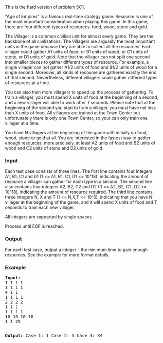 <p>This is the hard version of problem <a href="../SC1">SC1</a>.</p>
<p>"Age of Empires" is a famous real-time strategy game. Resource is one of the most important consideration when playing this game. In this game, there are four different types of resources: food, wood, stone and gold.</p>
<p>The Villager is a common civilian unit for almost every game. They are the backbone of all civilizations. The Villagers are arguably the most important units in the game because they are able to collect all the resources. Each villager could gather A1 units of food, or B1 units of wood, or C1 units of stone, or D1 units of gold. Note that the villager can not split one second into smaller pieces to gather different types of resource. For example, a single villager can not gather A1/2 units of food and B1/2 units of wood for a single second. Moreover, all kinds of recourse are gathered exactly the end of that second. Nevertheless, different villagers could gather different types of resources at a time.</p>
<p>You can also train more villagers to speed up the process of gathering. To train a villager, you must spend X units of food at the beginning of a second, and a new villager will able to work after T seconds. Please note that at the beginning of the second you start to train a villager, you must have not less than X units of food. All villagers are trained at the Town Center but unfortunately there is only one Town Center, so your can only train one villager at a time.</p>
<p>You have N villagers at the beginning of the game with initially no food, wood, stone or gold at all. You are interested in the fastest way to gather enough resources, more precisely, at least A2 units of food and B2 units of wood and C2 units of stone and D2 units of gold.</p>
<h3>Input</h3>
<p>Each test case consists of three lines. The first line contains four integers A1, B1, C1 and D1 (1 &lt;= A1, B1, C1, D1 &lt;= 10^18), indicating the amount of resource a villager can gather for each type in a second. The second line also contains four integers A2, B2, C2 and D2 (0 &lt;= A2, B2, C2, D2 &lt;= 10^18), indicating the amount of resource required. The third line contains three integers N, X and T (1 &lt;= N,X,T &lt;= 10^5), indicating that you have N villager at the beginning of the game, and it will spend X units of food and T seconds to train each new villager.</p>
<p>All integers are sepearted by single spaces.</p>
<p>Process until EOF is reached.</p>
<h3>Output</h3>
<p>For each test case, output a integer - the minimum time to gain enough resources. See the example for more format details.</p>
<h3>Example</h3>
<pre><strong>Input:</strong>
1 1 1 1
1 1 1 1
4 1 1
1 1 1 1
2 2 2 2
1 1 1
1 1 1 1
10 10 10 10
1 1 25

<strong>Output:</strong>
Case 1: 1
Case 2: 5
Case 3: 34
</pre>